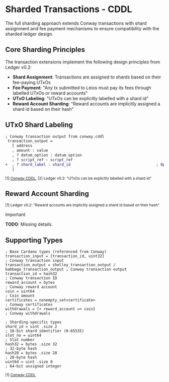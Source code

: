 # Sharded Transactions - CDDL

The full sharding approach extends Conway transactions with shard assignment and fee payment mechanisms to ensure compatibility with the sharded ledger design.

## Core Sharding Principles

The transaction extensions implement the following design principles from Ledger v0.2:
- **Shard Assignment**: Transactions are assigned to shards based on their fee-paying UTxOs
- **Fee Payment**: "Any tx submitted to Leios must pay its fees through labelled UTxOs or reward accounts"
- **UTxO Labeling**: "UTxOs can be explicitly labelled with a shard id"
- **Reward Account Sharding**: "Reward accounts are implicitly assigned a shard id based on their hash"

## UTxO Shard Labeling

```diff
; Conway transaction output from conway.cddl
 transaction_output = 
   [ address
   , amount : value
   , ? datum_option : datum_option
   , ? script_ref : script_ref
+  , ? shard_label : shard_id                                      ; Optional explicit shard labeling
   ]
```
<sub>[1] [Conway CDDL](https://github.com/IntersectMBO/cardano-ledger/blob/master/eras/conway/impl/cddl-files/conway.cddl#162), [2] Ledger v0.2: "UTxOs can be explicitly labelled with a shard id"</sub>

## Reward Account Sharding

<sub>[1] Ledger v0.2: "Reward accounts are implicitly assigned a shard id based on their hash"</sub>

> [!Important]
> **TODO**: Missing details.

## Supporting Types

```cddl
; Base Cardano types (referenced from Conway)
transaction_input = [transaction_id, uint32]                                 ; Conway transaction input
transaction_output = shelley_transaction_output / babbage_transaction_output ; Conway transaction output  
transaction_id = hash32                                                      ; Conway transaction ID
reward_account = bytes                                                       ; Conway reward account
coin = uint64                                                                ; Coin amount
certificates = nonempty_set<certificate>                                     ; Conway certificates
withdrawals = {+ reward_account => coin}                                     ; Conway withdrawals

; Sharding-specific types
shard_id = uint .size 2                                                      ; 16-bit shard identifier (0-65535)
slot_no = uint64                                                             ; Slot number
hash32 = bytes .size 32                                                      ; 32-byte hash
hash28 = bytes .size 28                                                      ; 28-byte hash
uint64 = uint .size 8                                                        ; 64-bit unsigned integer
```
<sub>[1] [Conway CDDL](https://github.com/IntersectMBO/cardano-ledger/blob/master/eras/conway/impl/cddl-files/conway.cddl#L156)</sub> 